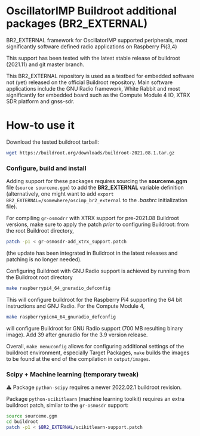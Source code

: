 # OscillatorIMP Buildroot additional packages (BR2_EXTERNAL)
BR2_EXTERNAL framework for OscillatorIMP supported peripherals, most significantly
software defined radio applications on Raspberry Pi(3,4)

This support has been tested with the latest stable release of buildroot (2021.11) and git master branch.

This BR2_EXTERNAL repository is used as a testbed for embedded software not (yet) released on the official
Buildroot repository. Main software applications include the GNU Radio framework, White Rabbit and most significantly
for embedded board such as the Compute Module 4 IO, XTRX SDR platform and gnss-sdr.

How-to use it
=============

Download the tested buildroot tarball:
```bash
wget https://buildroot.org/downloads/buildroot-2021.08.1.tar.gz
```

### Configure, build and install

Adding support for these packages requires sourcing the **sourceme.ggm** file (``source sourceme.ggm``) 
to add the **BR2_EXTERNAL** variable definition (alternatively, one might want to add <code>export
BR2_EXTERNAL=/somewhere/oscimp_br2_external</code> to the *.bashrc* initialization file).

For compiling ``gr-osmodrr`` with XTRX support for pre-2021.08 Buildroot versions, make sure to apply the 
patch *prior* to configuring Buildroot: from the root Buildroot directory,
```bash
patch -p1 < gr-osmosdr-add_xtrx_support.patch
```
(the update has been integrated in Buildroot in the latest releases and patching is no longer needed).

Configuring Buildroot with GNU Radio support is achieved by running from the Buildroot root directory  
```bash
make raspberrypi4_64_gnuradio_defconfig
```
This will configure buildroot for the Raspberry Pi4 supporting the 64 bit instructions and GNU Radio. For
the Compute Module 4,
```bash
make raspberrypicm4_64_gnuradio_defconfig
```
will configure Buildroot for GNU Radio support (700 MB resulting binary image). Add 39 after gnuradio for the 3.9
version release.

Overall, <code>make menuconfig</code> allows for configuring
additional settings of the buildroot environment, especially Target Packages, <code>make</code> builds
the images to be found at the end of the compilation in <code>output/images</code>.

### Scipy + Machine learning (temporary tweak) 
 
&#9888; Package `python-scipy` requires a newer 2022.02.1 buildroot revision.

Package `python-scikitlearn` (machine learning toolkit) requires an extra buildroot patch,
similar to the `gr-osmosdr` support:

```bash
source sourceme.ggm
cd buildroot
patch -p1 < $BR2_EXTERNAL/scikitlearn-support.patch
```

